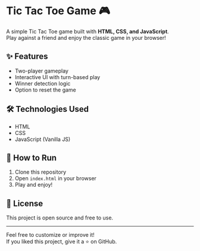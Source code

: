 # Tic Tac Toe Game 🎮

A simple Tic Tac Toe game built with **HTML, CSS, and JavaScript**.  
Play against a friend and enjoy the classic game in your browser!

## ✨ Features
- Two-player gameplay
- Interactive UI with turn-based play
- Winner detection logic
- Option to reset the game

## 🛠️ Technologies Used
- HTML
- CSS
- JavaScript (Vanilla JS)

## 🚀 How to Run
1. Clone this repository 
2. Open `index.html` in your browser  
3. Play and enjoy!

## 📝 License
This project is open source and free to use.

---

Feel free to customize or improve it!  
If you liked this project, give it a ⭐️ on GitHub.  